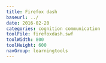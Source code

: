 ```yaml
---
title: Firefox dash
baseurl: ../
date: 2016-02-20
categories: cognition communication
toolFile: firefoxdash.swf
toolWidth: 800
toolHeight: 600
navGroup: learningtools
---
```

